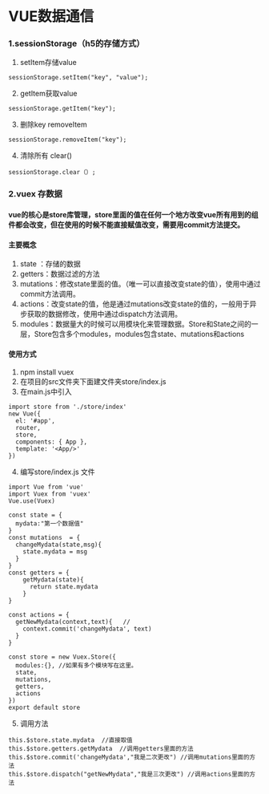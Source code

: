 # VUE数据通信
### 1.sessionStorage（h5的存储方式）
1. setItem存储value 
```
sessionStorage.setItem("key", "value");
```
2. getItem获取value
```
sessionStorage.getItem("key");
```
3. 删除key removeItem 
```
sessionStorage.removeItem("key");
```
4. 清除所有 clear()
```
sessionStorage.clear（）;
```
### 2.vuex 存数据
#### vue的核心是store库管理，store里面的值在任何一个地方改变vue所有用到的组件都会改变，但在使用的时候不能直接赋值改变，需要用commit方法提交。
#### 主要概念
1. state ：存储的数据
2. getters：数据过滤的方法
3. mutations：修改state里面的值。（唯一可以直接改变state的值），使用中通过commit方法调用。
4. actions：改变state的值，他是通过mutations改变state的值的，一般用于异步获取的数据修改，使用中通过dispatch方法调用。
5. modules：数据量大的时候可以用模块化来管理数据。Store和State之间的一层，Store包含多个modules，modules包含state、mutations和actions
#### 使用方式
1. npm install vuex
2. 在项目的src文件夹下面建文件夹store/index.js
3. 在main.js中引入
```
import store from './store/index'
new Vue({
  el: '#app',
  router,
  store,
  components: { App },
  template: '<App/>'
})
```
4. 编写store/index.js 文件
```
import Vue from 'vue'
import Vuex from 'vuex'
Vue.use(Vuex)

const state = {
  mydata:"第一个数据值"
}
const mutations  = {
  changeMydata(state,msg){
    state.mydata = msg
  }
}
const getters = {
    getMydata(state){
      return state.mydata
    }
}

const actions = {
  getNewMydata(context,text){   //
    context.commit('changeMydata', text)
  }
}

const store = new Vuex.Store({
  modules:{}, //如果有多个模块写在这里。
  state,
  mutations,
  getters,
  actions
})
export default store
````
5. 调用方法
```
this.$store.state.mydata  //直接取值
this.$store.getters.getMydata  //调用getters里面的方法
this.$store.commit('changeMydata',"我是二次更改") //调用mutations里面的方法
this.$store.dispatch("getNewMydata","我是三次更改") //调用actions里面的方法
```




